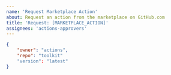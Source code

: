 ```yaml
---
name: 'Request Marketplace Action'
about: Request an action from the marketplace on GitHub.com
title: 'Request: [MARKETPLACE_ACTION]'
assignees: 'actions-approvers'
---
```

<!-- For full automation and to reduce delays in fulfilling this request
     update the JSON block shown using the following values from the URL of the requested action.
     https://github.com/[owner]/[repo]
     https://github.com/actions/toolkit
     Replace example action `https://github.com/actions/toolkit` -->

```json request
{
    "owner": "actions",
    "repo": "toolkit"
    "version": "latest"
}
```

